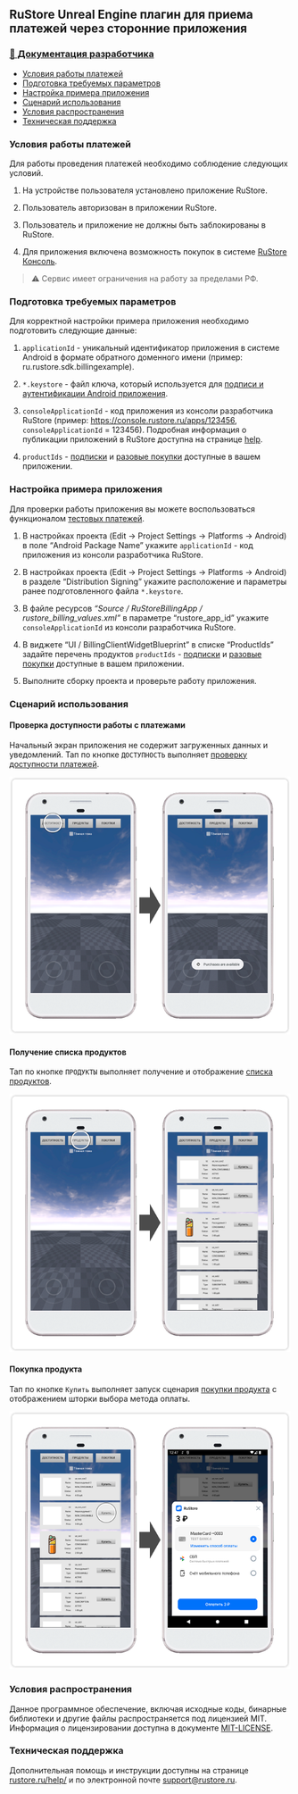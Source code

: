 ## RuStore Unreal Engine плагин для приема платежей через сторонние приложения

### [🔗 Документация разработчика][10]

- [Условия работы платежей](#Условия-работы-платежей)
- [Подготовка требуемых параметров](#Подготовка-требуемых-параметров)
- [Настройка примера приложения](#Настройка-примера-приложения)
- [Сценарий использования](#Сценарий-использования)
- [Условия распространения](#Условия-распространения)
- [Техническая поддержка](#Техническая-поддержка)


### Условия работы платежей

Для работы проведения платежей необходимо соблюдение следующих условий.

1. На устройстве пользователя установлено приложение RuStore.

2. Пользователь авторизован в приложении RuStore.

3. Пользователь и приложение не должны быть заблокированы в RuStore.

4. Для приложения включена возможность покупок в системе [RuStore Консоль](https://console.rustore.ru/).

> ⚠️ Сервис имеет ограничения на работу за пределами РФ.


### Подготовка требуемых параметров

Для корректной настройки примера приложения необходимо подготовить следующие данные:

1. `applicationId` - уникальный идентификатор приложения в системе Android в формате обратного доменного имени (пример: ru.rustore.sdk.billingexample).

2. `*.keystore` - файл ключа, который используется для [подписи и аутентификации Android приложения](https://www.rustore.ru/help/developers/publishing-and-verifying-apps/app-publication/apk-signature/).

3. `consoleApplicationId` - код приложения из консоли разработчика RuStore (пример: https://console.rustore.ru/apps/123456, `consoleApplicationId` = 123456). Подробная информация о публикации приложений в RuStore доступна на странице [help](https://www.rustore.ru/help/developers/publishing-and-verifying-apps/).

4. `productIds` - [подписки](https://www.rustore.ru/help/developers/monetization/create-app-subscription/) и [разовые покупки](https://www.rustore.ru/help/developers/monetization/create-paid-product-in-application/) доступные в вашем приложении.


### Настройка примера приложения

Для проверки работы приложения вы можете воспользоваться функционалом [тестовых платежей](https://www.rustore.ru/help/developers/monetization/sandbox).

1. В настройках проекта (Edit → Project Settings → Platforms → Android) в поле “Android Package Name” укажите `applicationId` - код приложения из консоли разработчика RuStore.

2. В настройках проекта (Edit → Project Settings → Platforms → Android) в разделе “Distribution Signing” укажите расположение и параметры ранее подготовленного файла `*.keystore`.

3. В файле ресурсов _“Source / RuStoreBillingApp / rustore_billing_values.xml”_ в параметре “rustore_app_id” укажите `consoleApplicationId` из консоли разработчика RuStore.

4. В виджете “UI / BillingClientWidgetBlueprint” в списке “ProductIds” задайте перечень продуктов `productIds` - [подписки](https://www.rustore.ru/help/developers/monetization/create-app-subscription/) и [разовые покупки](https://www.rustore.ru/help/developers/monetization/create-paid-product-in-application/) доступные в вашем приложении.

5. Выполните сборку проекта и проверьте работу приложения.


### Сценарий использования

#### Проверка доступности работы с платежами

Начальный экран приложения не содержит загруженных данных и уведомлений. Тап по кнопке `ДОСТУПНОСТЬ` выполняет [проверку доступности платежей][20].

![Проверка доступности платежей](images/02_check_purchases_availability.png)


#### Получение списка продуктов

Тап по кнопке `ПРОДУКТЫ` выполняет получение и отображение [списка продуктов][30].

![Получение списка продуктов](images/03_update_products_list.png)


#### Покупка продукта

Тап по кнопке `Купить` выполняет запуск сценария [покупки продукта][40] с отображением шторки выбора метода оплаты.

![Покупка продукта](images/04_purchase.png)


### Условия распространения

Данное программное обеспечение, включая исходные коды, бинарные библиотеки и другие файлы распространяется под лицензией MIT. Информация о лицензировании доступна в документе [MIT-LICENSE](../MIT-LICENSE.txt).


### Техническая поддержка

Дополнительная помощь и инструкции доступны на странице [rustore.ru/help/](https://www.rustore.ru/help/) и по электронной почте [support@rustore.ru](mailto:support@rustore.ru).

[10]: https://www.rustore.ru/help/sdk/payments/unreal/6-1-0
[20]: https://www.rustore.ru/help/sdk/payments/unreal/6-1-0#checkpurchasesavailability
[30]: https://www.rustore.ru/help/sdk/payments/unreal/6-1-0#getproducts
[40]: https://www.rustore.ru/help/sdk/payments/unreal/6-1-0#purchaseproduct
